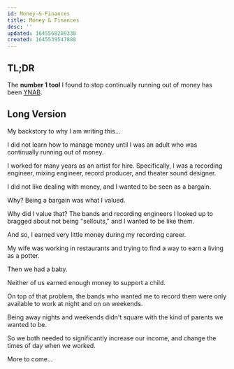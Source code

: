 ```yaml
---
id: Money-&-Finances
title: Money & Finances
desc: ''
updated: 1645568209338
created: 1645539547888
---
```


## TL;DR

The **number 1 tool** I found to stop continually running out of money has been [YNAB](https://ynab.com/referral/?ref=gFqsRx-YRPm-j76D).

## Long Version

My backstory to why I am writing this...

I did not learn how to manage money until I was an adult who was continually running out of money.

I worked for many years as an artist for hire. Specifically, I was a recording engineer, mixing engineer, record producer, and theater sound designer. 

I did not like dealing with money, and I wanted to be seen as a bargain.

Why? Being a bargain was what I valued.

Why did I value that? The bands and recording engineers I looked up to bragged about not being "sellouts," and I wanted to be like them. 

And so, I earned very little money during my recording career.

My wife was working in restaurants and trying to find a way to earn a living as a potter.

Then we had a baby.

Neither of us earned enough money to support a child.

On top of that problem, the bands who wanted me to record them were only available to work at night and on on weekends.

Being away nights and weekends didn't square with the kind of parents we wanted to be.

So we both needed to significantly increase our income, and change the times of day when we worked.

More to come...